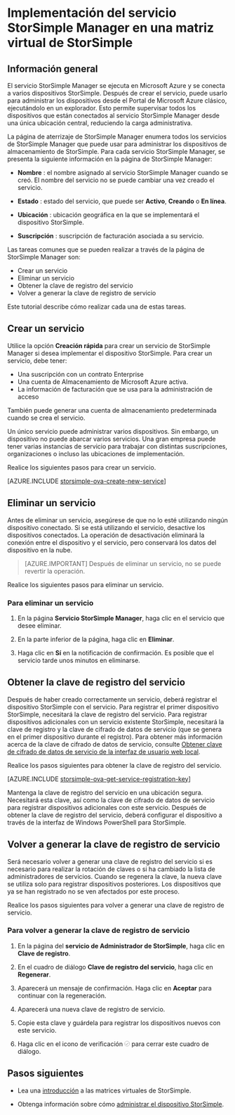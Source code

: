 <properties 
   pageTitle="Implementación del servicio StorSimple Manager en una matriz virtual de StorSimple| Microsoft Azure"
   description="Aquí encontrará información sobre cómo crear y eliminar el servicio StorSimple Manager en el Portal de Azure clásico, así como una descripción acerca de cómo administrar la clave de registro de servicio."
   services="storsimple"
   documentationCenter=""
   authors="alkohli"
   manager="carmonm"
   editor="" />
<tags 
   ms.service="storsimple"
   ms.devlang="na"
   ms.topic="article"
   ms.tgt_pltfrm="na"
   ms.workload="na"
   ms.date="02/05/2016"
   ms.author="alkohli" />

# Implementación del servicio StorSimple Manager en una matriz virtual de StorSimple

## Información general

El servicio StorSimple Manager se ejecuta en Microsoft Azure y se conecta a varios dispositivos StorSimple. Después de crear el servicio, puede usarlo para administrar los dispositivos desde el Portal de Microsoft Azure clásico, ejecutándolo en un explorador. Esto permite supervisar todos los dispositivos que están conectados al servicio StorSimple Manager desde una única ubicación central, reduciendo la carga administrativa.

La página de aterrizaje de StorSimple Manager enumera todos los servicios de StorSimple Manager que puede usar para administrar los dispositivos de almacenamiento de StorSimple. Para cada servicio StorSimple Manager, se presenta la siguiente información en la página de StorSimple Manager:

- **Nombre** : el nombre asignado al servicio StorSimple Manager cuando se creó. El nombre del servicio no se puede cambiar una vez creado el servicio.

- **Estado** : estado del servicio, que puede ser **Activo**, **Creando** o **En línea**.

- **Ubicación** : ubicación geográfica en la que se implementará el dispositivo StorSimple.

- **Suscripción** : suscripción de facturación asociada a su servicio.

Las tareas comunes que se pueden realizar a través de la página de StorSimple Manager son:

- Crear un servicio
- Eliminar un servicio
- Obtener la clave de registro del servicio
- Volver a generar la clave de registro de servicio

Este tutorial describe cómo realizar cada una de estas tareas.

## Crear un servicio

Utilice la opción **Creación rápida** para crear un servicio de StorSimple Manager si desea implementar el dispositivo StorSimple. Para crear un servicio, debe tener:

- Una suscripción con un contrato Enterprise
- Una cuenta de Almacenamiento de Microsoft Azure activa.
- La información de facturación que se usa para la administración de acceso

También puede generar una cuenta de almacenamiento predeterminada cuando se crea el servicio.

Un único servicio puede administrar varios dispositivos. Sin embargo, un dispositivo no puede abarcar varios servicios. Una gran empresa puede tener varias instancias de servicio para trabajar con distintas suscripciones, organizaciones o incluso las ubicaciones de implementación.

Realice los siguientes pasos para crear un servicio.

[AZURE.INCLUDE [storsimple-ova-create-new-service](../../includes/storsimple-ova-create-new-service.md)]

## Eliminar un servicio

Antes de eliminar un servicio, asegúrese de que no lo esté utilizando ningún dispositivo conectado. Si se está utilizando el servicio, desactive los dispositivos conectados. La operación de desactivación eliminará la conexión entre el dispositivo y el servicio, pero conservará los datos del dispositivo en la nube.

> [AZURE.IMPORTANT] Después de eliminar un servicio, no se puede revertir la operación.

Realice los siguientes pasos para eliminar un servicio.

### Para eliminar un servicio

1. En la página **Servicio StorSimple Manager**, haga clic en el servicio que desee eliminar.

1. En la parte inferior de la página, haga clic en **Eliminar**.

1. Haga clic en **Sí** en la notificación de confirmación. Es posible que el servicio tarde unos minutos en eliminarse.

## Obtener la clave de registro del servicio

Después de haber creado correctamente un servicio, deberá registrar el dispositivo StorSimple con el servicio. Para registrar el primer dispositivo StorSimple, necesitará la clave de registro del servicio. Para registrar dispositivos adicionales con un servicio existente StorSimple, necesitará la clave de registro y la clave de cifrado de datos de servicio (que se genera en el primer dispositivo durante el registro). Para obtener más información acerca de la clave de cifrado de datos de servicio, consulte [Obtener clave de cifrado de datos de servicio de la interfaz de usuario web local](storsimple-ova-web-ui-admin.md#get-the-service-data-encryption-key).

Realice los pasos siguientes para obtener la clave de registro del servicio.

[AZURE.INCLUDE [storsimple-ova-get-service-registration-key](../../includes/storsimple-ova-get-service-registration-key.md)]

Mantenga la clave de registro del servicio en una ubicación segura. Necesitará esta clave, así como la clave de cifrado de datos de servicio para registrar dispositivos adicionales con este servicio. Después de obtener la clave de registro del servicio, deberá configurar el dispositivo a través de la interfaz de Windows PowerShell para StorSimple.

## Volver a generar la clave de registro de servicio

Será necesario volver a generar una clave de registro del servicio si es necesario para realizar la rotación de claves o si ha cambiado la lista de administradores de servicios. Cuando se regenera la clave, la nueva clave se utiliza solo para registrar dispositivos posteriores. Los dispositivos que ya se han registrado no se ven afectados por este proceso.

Realice los pasos siguientes para volver a generar una clave de registro de servicio.

### Para volver a generar la clave de registro de servicio

1. En la página del **servicio de Administrador de StorSimple**, haga clic en **Clave de registro**.

1. En el cuadro de diálogo **Clave de registro del servicio**, haga clic en **Regenerar**.

1. Aparecerá un mensaje de confirmación. Haga clic en **Aceptar** para continuar con la regeneración.

1. Aparecerá una nueva clave de registro de servicio.

1. Copie esta clave y guárdela para registrar los dispositivos nuevos con este servicio.

1. Haga clic en el icono de verificación ![Icono de marca de verificación](./media/storsimple-ova-manage-service/image7.png) para cerrar este cuadro de diálogo.


## Pasos siguientes

- Lea una [introducción](storsimple-ova-deploy1-portal-prep.md) a las matrices virtuales de StorSimple.
	
- Obtenga información sobre cómo [administrar el dispositivo StorSimple](storsimple-ova-web-ui-admin.md).

 

<!---HONumber=AcomDC_0218_2016-->